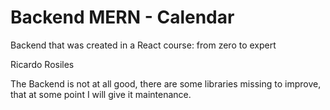 # Backend MERN - Calendar

Backend that was created in a React course: from zero to expert

Ricardo Rosiles

The Backend is not at all good, there are some libraries missing to improve, that at some point I will give it maintenance.
